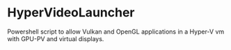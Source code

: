 # HyperVideoLauncher
Powershell script to allow Vulkan and OpenGL applications in a Hyper-V vm with GPU-PV and virtual displays.
